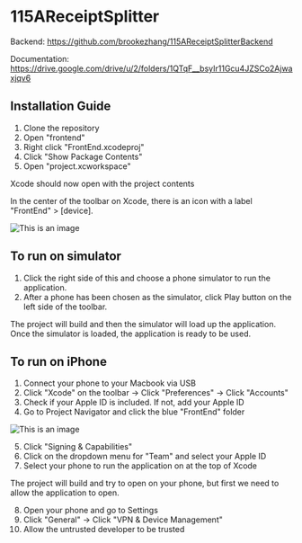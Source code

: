 # 115AReceiptSplitter

Backend: https://github.com/brookezhang/115AReceiptSplitterBackend

Documentation: https://drive.google.com/drive/u/2/folders/1QTqF__bsyIr11Gcu4JZSCo2Ajwaxjqv6

## Installation Guide

1. Clone the repository  
2. Open "frontend"  
3. Right click "FrontEnd.xcodeproj"  
4. Click "Show Package Contents"  
5. Open "project.xcworkspace"  

Xcode should now open with the project contents

In the center of the toolbar on Xcode, there is an icon with a label "FrontEnd" > [device].  

![This is an image](https://media.discordapp.net/attachments/702268403687096324/950314123881775154/Screen_Shot_2022-03-07_at_12.48.39_AM.png)

## To run on simulator
1. Click the right side of this and choose a phone simulator to run the application.  
2. After a phone has been chosen as the simulator, click Play button on the left side of the toolbar. 

The project will build and then the simulator will load up the application.  
Once the simulator is loaded, the application is ready to be used.  

## To run on iPhone
1. Connect your phone to your Macbook via USB
2. Click "Xcode" on the toolbar -> Click "Preferences" -> Click "Accounts"
3. Check if your Apple ID is included. If not, add your Apple ID
4. Go to Project Navigator and click the blue "FrontEnd" folder

![This is an image](https://media.discordapp.net/attachments/702268403687096324/950440492875796480/Screen_Shot_2022-03-07_at_9.11.05_AM.png)

5. Click "Signing & Capabilities"
6. Click on the dropdown menu for "Team" and select your Apple ID
7. Select your phone to run the application on at the top of Xcode

The project will build and try to open on your phone, but first we need to allow the application to open.  

8. Open your phone and go to Settings
9. Click "General" -> Click "VPN & Device Management"
10. Allow the untrusted developer to be trusted
